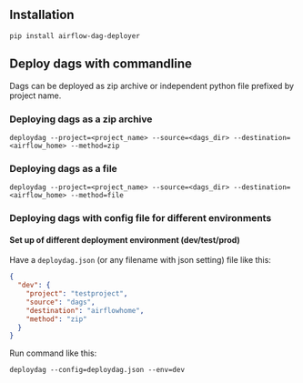## Installation
`pip install airflow-dag-deployer`

## Deploy dags with commandline
Dags can be deployed as zip archive or independent python file prefixed by project name.

### Deploying dags as a zip archive
```
deploydag --project=<project_name> --source=<dags_dir> --destination=<airflow_home> --method=zip
```

### Deploying dags as a file
```
deploydag --project=<project_name> --source=<dags_dir> --destination=<airflow_home> --method=file
```

### Deploying dags with config file for different environments

#### Set up of different deployment environment (dev/test/prod)
Have a `deploydag.json` (or any filename with json setting) file like this:
```json
{
  "dev": {
    "project": "testproject",
    "source": "dags",
    "destination": "airflowhome",
    "method": "zip"
  }
}
```

Run command like this:
```
deploydag --config=deploydag.json --env=dev
```
